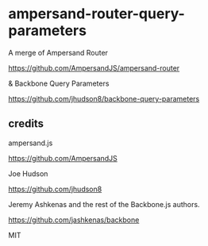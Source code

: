 # ampersand-router-query-parameters

A merge of Ampersand Router

https://github.com/AmpersandJS/ampersand-router

& Backbone Query Parameters

https://github.com/jhudson8/backbone-query-parameters


<!-- starthide -->
## credits

ampersand.js

https://github.com/AmpersandJS

Joe Hudson

https://github.com/jhudson8

Jeremy Ashkenas and the rest of the Backbone.js authors.

https://github.com/jashkenas/backbone

MIT
<!-- endhide -->
